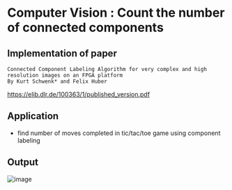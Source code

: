 # Computer Vision : Count the number of connected components

## Implementation of paper
    Connected Component Labeling Algorithm for very complex and high resolution images on an FPGA platform
    By Kurt Schwenk* and Felix Huber
https://elib.dlr.de/100363/1/published_version.pdf

## Application
- find number of moves completed in tic/tac/toe game using component labeling 

## Output
![image](https://user-images.githubusercontent.com/20265851/140654097-aa5bd551-856d-47aa-8620-94ef7f9e4315.png)
